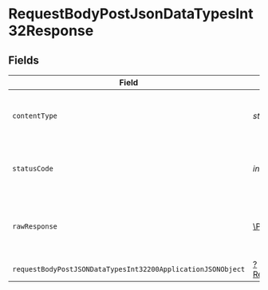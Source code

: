 # RequestBodyPostJsonDataTypesInt32Response


## Fields

| Field                                                                                                                                  | Type                                                                                                                                   | Required                                                                                                                               | Description                                                                                                                            |
| -------------------------------------------------------------------------------------------------------------------------------------- | -------------------------------------------------------------------------------------------------------------------------------------- | -------------------------------------------------------------------------------------------------------------------------------------- | -------------------------------------------------------------------------------------------------------------------------------------- |
| `contentType`                                                                                                                          | *string*                                                                                                                               | :heavy_check_mark:                                                                                                                     | HTTP response content type for this operation                                                                                          |
| `statusCode`                                                                                                                           | *int*                                                                                                                                  | :heavy_check_mark:                                                                                                                     | HTTP response status code for this operation                                                                                           |
| `rawResponse`                                                                                                                          | [\Psr\Http\Message\ResponseInterface](https://www.php-fig.org/psr/psr-7/#33-psrhttpmessageresponseinterface)                           | :heavy_minus_sign:                                                                                                                     | Raw HTTP response; suitable for custom response parsing                                                                                |
| `requestBodyPostJSONDataTypesInt32200ApplicationJSONObject`                                                                            | [?RequestBodyPostJSONDataTypesInt32200ApplicationJSON](../../models/operations/RequestBodyPostJSONDataTypesInt32200ApplicationJSON.md) | :heavy_minus_sign:                                                                                                                     | OK                                                                                                                                     |